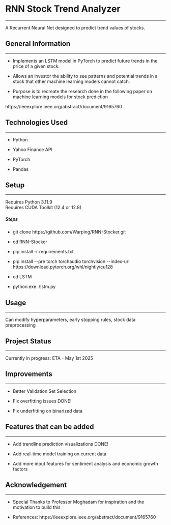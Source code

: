 <h1>RNN Stock Trend Analyzer</h1>
<hr><p>A Recurrent Neural Net designed to predict trend values of stocks.</p><h2>General Information</h2>
<hr><ul>
<li>Implements an LSTM model in PyTorch to predict future trends in the price of a given stock.</li>
</ul><ul>
<li>Allows an investor the ability to see patterns and potential trends in a stock that other machine learning models cannot catch.</li>
</ul><ul>
<li>Purpose is to recreate the research done in the following paper on machine learning models for stock prediction</li>
</ul>
<p>https://ieeexplore.ieee.org/abstract/document/9165760</p><h2>Technologies Used</h2>
<hr><ul>
<li>Python</li>
</ul><ul>
<li>Yahoo Finance API</li>
</ul><ul>
<li>PyTorch</li>
</ul><ul>
<li>Pandas</li>
</ul><h2>Setup</h2>
<hr><p>Requires Python 3.11.9<br>
Requires CUDA Toolkit (12.4 or 12.8)</p><h5>Steps</h5><ul>
<li>git clone https://github.com/Warping/RNN-Stocker.git</li>
</ul><ul>
<li>cd RNN-Stocker</li>
</ul><ul>
<li>pip install -r requirements.txt</li>
</ul><ul>
<li>pip install --pre torch torchaudio torchvision --index-url https://download.pytorch.org/whl/nightly/cu128</li>
</ul><ul>
<li>cd LSTM
</ul><ul>
<li>python.exe .\lstm.py</li>
</ul><h2>Usage</h2>
<hr><p>Can modify hyperparameters, early stopping rules, stock data preprocessing</p><h2>Project Status</h2>
<hr><p>Currently in progress: ETA - May 1st 2025</p><h2>Improvements</h2>
<hr><ul>
<li>Better Validation Set Selection</li>
</ul><ul>
<li>Fix overfitting issues DONE!</li>
</ul><ul>
<li>Fix underfitting on binarized data</li>
</ul><h2>Features that can be added</h2>
<hr><ul>
<li>Add trendline prediction visualizations DONE!</li>
</ul><ul>
<li>Add real-time model training on current data</li>
</ul><ul>
<li>Add more input features for sentiment analysis and economic growth factors</li>
</ul><h2>Acknowledgement</h2>
<hr><ul>
<li>Special Thanks to Professor Moghadam for inspiration and the motivation to build this</li>
</ul><ul>
<li>References: https://ieeexplore.ieee.org/abstract/document/9165760</li>
</ul>
